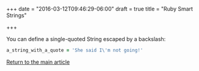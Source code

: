 +++
date = "2016-03-12T09:46:29-06:00"
draft = true
title = "Ruby Smart Strings"

+++

You can define a single-quoted String escaped by a backslash:

```ruby
a_string_with_a_quote = 'She said I\'m not going!'
```


[Return to the main article](/techtalk/ruby)

